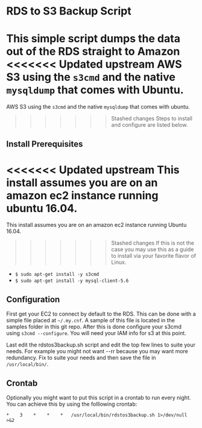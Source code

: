 # RDS to S3 Backup Script

This simple script dumps the data out of the RDS straight to Amazon
<<<<<<< Updated upstream
AWS S3 using the `s3cmd` and the native `mysqldump` that comes with Ubuntu.
=======
AWS S3 using the `s3cmd` and the native `mysqldump` that comes with ubuntu.
>>>>>>> Stashed changes
Steps to install and configure are listed below.

## Install Prerequisites

<<<<<<< Updated upstream
This install assumes you are on an amazon ec2 instance running ubuntu 16.04.
=======
This install assumes you are on an amazon ec2 instance running Ubuntu 16.04.
>>>>>>> Stashed changes
If this is not the case you may use this as a guide to install via your
favorite flavor of Linux.

- `$ sudo apt-get install -y s3cmd`
- `$ sudo apt-get install -y mysql-client-5.6`

## Configuration

First get your EC2 to connect by default to the RDS.  This can be done with a
simple file placed at `~/.my.cnf`.  A sample of this file is located in the
samples folder in this git repo.  After this is done configure your s3cmd
using `s3cmd --configure`.  You will need your IAM info for s3 at this point.

Last edit the rdstos3backup.sh script and edit the top few lines to suite your
needs.  For example you might not want --rr because you may want more
redundancy.  Fix to suite your needs and then save the file in
`/usr/local/bin/`.

## Crontab

Optionally you might want to put this script in a crontab to run every night.
You can achieve this by using the folllowing crontab:

```
*    3    *    *    *   /usr/local/bin/rdstos3backup.sh 1>/dev/null >&2
```
